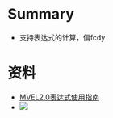 # Summary
- 支持表达式的计算，偏fcdy
# 资料
- [MVEL2.0表达式使用指南](https://www.jianshu.com/p/27065532e84f)
- ![](note/files/Pasted%20image%2020230214145910.png)
